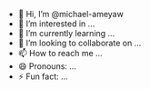 - 👋 Hi, I’m @michael-ameyaw
- 👀 I’m interested in ...
- 🌱 I’m currently learning ...
- 💞️ I’m looking to collaborate on ...
- 📫 How to reach me ...
- 😄 Pronouns: ...
- ⚡ Fun fact: ...

<!---
michael-ameyaw/michael-ameyaw is a ✨ special ✨ repository because its `README.md` (this file) appears on your GitHub profile.
You can click the Preview link to take a look at your changes.
--->
